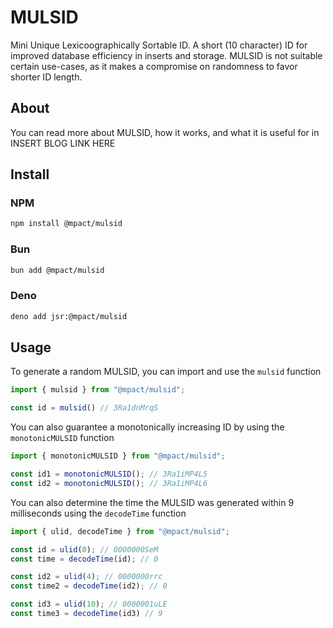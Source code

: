 # MULSID
Mini Unique Lexicoographically Sortable ID. A short (10 character) ID for improved database efficiency in inserts and storage. MULSID is not suitable certain use-cases, as it makes a compromise on randomness to favor shorter ID length.

## About

You can read more about MULSID, how it works, and what it is useful for in INSERT BLOG LINK HERE

## Install

### NPM
```sh
npm install @mpact/mulsid
```

### Bun
```sh
bun add @mpact/mulsid
```

### Deno
```sh
deno add jsr:@mpact/mulsid
```

## Usage

To generate a random MULSID, you can import and use the `mulsid` function

```ts
import { mulsid } from "@mpact/mulsid";

const id = mulsid() // 3Ra1dnMrqS
```

You can also guarantee a monotonically increasing ID by using the `monotonicMULSID` function

```ts
import { monotonicMULSID } from "@mpact/mulsid";

const id1 = monotonicMULSID(); // 3Ra1iMP4L5
const id2 = monotonicMULSID(); // 3Ra1iMP4L6
```

You can also determine the time the MULSID was generated within 9 milliseconds using the `decodeTime` function

```ts
import { ulid, decodeTime } from "@mpact/mulsid";

const id = ulid(0); // 0000000SeM
const time = decodeTime(id); // 0

const id2 = ulid(4); // 0000000rrc
const time2 = decodeTime(id2); // 0

const id3 = ulid(10); // 0000001uLE
const time3 = decodeTime(id3) // 9
```
